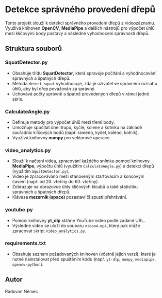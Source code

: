 # Detekce správného provedení dřepů

Tento projekt slouží k detekci správného provedení dřepů z videozáznamu. Využívá knihoven **OpenCV**, **MediaPipe** a dalších nástrojů pro výpočet úhlů mezi klíčovými body postavy a následné vyhodnocení správnosti dřepů.

## Struktura souborů

### SquatDetector.py
- Obsahuje třídu **SquatDetector**, která spravuje počítání a vyhodnocování správných a špatných dřepů.  
- Metoda `detect_squat` vyhodnocuje, zda je uživatel ve správném rozsahu úhlů, aby byl dřep považován za správný.  
- Uchovává počty správně a špatně provedených dřepů v rámci jedné série.  

### CalculateAngle.py
- Definuje metody pro výpočet úhlů mezi třemi body.  
- Umožňuje spočítat úhel trupu, kyčle, kolene a kotníku na základě souřadnic klíčových bodů (např. rameno, kyčel, koleno, kotník).  
- Využívá knihovny **numpy** pro vektorové operace.  

### video_analytics.py
- Slouží k načtení videa, zpracování každého snímku pomocí knihovny **MediaPipe**, výpočtu úhlů (využitím `CalculateAngle.py`) a detekci dřepů (využitím `SquatDetector.py`).  
- Video je zpracováváno mezi stanoveným startovacím a koncovým časem (např. od 20. vteřiny do 60. vteřiny).  
- Zobrazuje na obrazovce úhly klíčových kloubů a také statistiku správných a špatných dřepů.  
- Klávesa **mezerník (space)** pozastaví či spustí přehrávání.  

### youtube.py
- Pomocí knihovny **yt_dlp** stáhne YouTube video podle zadané URL.  
- Výsledné video se uloží do souboru `video4.mp4`, který pak může zpracovat skript `video_analytics.py`.  

### requirements.txt
- Obsahuje seznam požadovaných knihoven (včetně jejich verzí), které je nutné nainstalovat před spuštěním kódu (např. `yt-dlp`, `numpy`, `mediapipe`, `opencv-python`).

## Autor
Radovan Němec